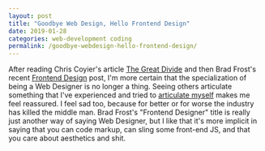 ```yaml
---
layout: post
title: "Goodbye Web Design, Hello Frontend Design"
date: 2019-01-28
categories: web-development coding
permalink: /goodbye-webdesign-hello-frontend-design/
---
```


After reading Chris Coyier's article [The Great Divide](https://css-tricks.com/the-great-divide/) and then Brad Frost's recent [Frontend Design](http://bradfrost.com/blog/post/frontend-design/) post, I'm more certain that the specialization of being a Web Designer is no longer a thing. Seeing others articulate something that I've experienced and tried to [articulate myself](https://yarocruz.github.io/smart-goals-and-100-days-of-coding/) makes me feel reassured. I feel sad too, because for better or for worse the industry has killed the middle man. Brad Frost's "Frontend Designer" title is really just another way of saying Web Designer, but I like that it's more implicit in saying that you can code markup, can sling some front-end JS, and that you care about aesthetics and shit.